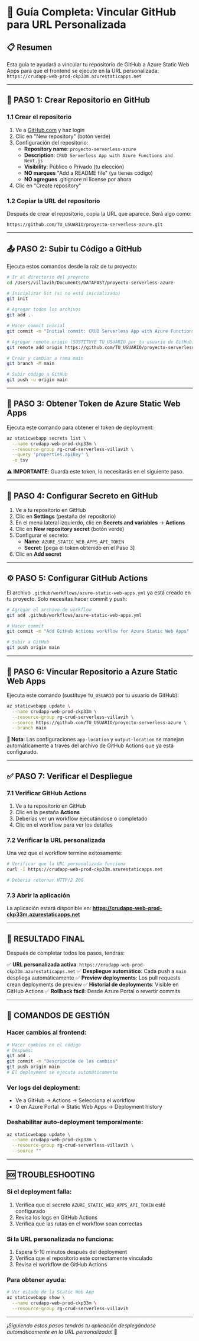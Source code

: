 # 🔗 Guía Completa: Vincular GitHub para URL Personalizada

## 📋 Resumen
Esta guía te ayudará a vincular tu repositorio de GitHub a Azure Static Web Apps para que el frontend se ejecute en la URL personalizada: `https://crudapp-web-prod-ckp33m.azurestaticapps.net`

---

## 🚀 PASO 1: Crear Repositorio en GitHub

### 1.1 Crear el repositorio
1. Ve a [GitHub.com](https://github.com) y haz login
2. Clic en "New repository" (botón verde)
3. Configuración del repositorio:
   - **Repository name**: `proyecto-serverless-azure`
   - **Description**: `CRUD Serverless App with Azure Functions and Next.js`
   - **Visibility**: Público o Privado (tu elección)
   - **NO marques** "Add a README file" (ya tienes código)
   - **NO agregues** .gitignore ni license por ahora
4. Clic en "Create repository"

### 1.2 Copiar la URL del repositorio
Después de crear el repositorio, copia la URL que aparece. Será algo como:
```
https://github.com/TU_USUARIO/proyecto-serverless-azure.git
```

---

## 📤 PASO 2: Subir tu Código a GitHub

Ejecuta estos comandos desde la raíz de tu proyecto:

```bash
# Ir al directorio del proyecto
cd /Users/villavih/Documents/DATAFAST/proyecto-serverless-azure

# Inicializar Git (si no está inicializado)
git init

# Agregar todos los archivos
git add .

# Hacer commit inicial
git commit -m "Initial commit: CRUD Serverless App with Azure Functions and Next.js"

# Agregar remote origin (SUSTITUYE TU_USUARIO por tu usuario de GitHub)
git remote add origin https://github.com/TU_USUARIO/proyecto-serverless-azure.git

# Crear y cambiar a rama main
git branch -M main

# Subir código a GitHub
git push -u origin main
```

---

## 🔑 PASO 3: Obtener Token de Azure Static Web Apps

Ejecuta este comando para obtener el token de deployment:

```bash
az staticwebapp secrets list \
  --name crudapp-web-prod-ckp33m \
  --resource-group rg-crud-serverless-villavih \
  --query 'properties.apiKey' \
  -o tsv
```

**⚠️ IMPORTANTE**: Guarda este token, lo necesitarás en el siguiente paso.

---

## 📝 PASO 4: Configurar Secreto en GitHub

1. Ve a tu repositorio en GitHub
2. Clic en **Settings** (pestaña del repositorio)
3. En el menú lateral izquierdo, clic en **Secrets and variables** → **Actions**
4. Clic en **New repository secret** (botón verde)
5. Configurar el secreto:
   - **Name**: `AZURE_STATIC_WEB_APPS_API_TOKEN`
   - **Secret**: [pega el token obtenido en el Paso 3]
6. Clic en **Add secret**

---

## ⚙️ PASO 5: Configurar GitHub Actions

El archivo `.github/workflows/azure-static-web-apps.yml` ya está creado en tu proyecto. Solo necesitas hacer commit y push:

```bash
# Agregar el archivo de workflow
git add .github/workflows/azure-static-web-apps.yml

# Hacer commit
git commit -m "Add GitHub Actions workflow for Azure Static Web Apps"

# Subir a GitHub
git push origin main
```

---

## 🔗 PASO 6: Vincular Repositorio a Azure Static Web Apps

Ejecuta este comando (sustituye `TU_USUARIO` por tu usuario de GitHub):

```bash
az staticwebapp update \
  --name crudapp-web-prod-ckp33m \
  --resource-group rg-crud-serverless-villavih \
  --source https://github.com/TU_USUARIO/proyecto-serverless-azure \
  --branch main
```

**📝 Nota**: Las configuraciones `app-location` y `output-location` se manejan automáticamente a través del archivo de GitHub Actions que ya está configurado.

---

## ✅ PASO 7: Verificar el Despliegue

### 7.1 Verificar GitHub Actions
1. Ve a tu repositorio en GitHub
2. Clic en la pestaña **Actions**
3. Deberías ver un workflow ejecutándose o completado
4. Clic en el workflow para ver los detalles

### 7.2 Verificar la URL personalizada
Una vez que el workflow termine exitosamente:

```bash
# Verificar que la URL personalizada funciona
curl -I https://crudapp-web-prod-ckp33m.azurestaticapps.net

# Debería retornar HTTP/2 200
```

### 7.3 Abrir la aplicación
La aplicación estará disponible en:
**https://crudapp-web-prod-ckp33m.azurestaticapps.net**

---

## 🎉 RESULTADO FINAL

Después de completar todos los pasos, tendrás:

✅ **URL personalizada activa**: `https://crudapp-web-prod-ckp33m.azurestaticapps.net`
✅ **Despliegue automático**: Cada push a `main` despliega automáticamente
✅ **Preview deployments**: Los pull requests crean deployments de preview
✅ **Historial de deployments**: Visible en GitHub Actions
✅ **Rollback fácil**: Desde Azure Portal o revertir commits

---

## 🔧 COMANDOS DE GESTIÓN

### Hacer cambios al frontend:
```bash
# Hacer cambios en el código
# Después:
git add .
git commit -m "Descripción de los cambios"
git push origin main
# El deployment se ejecuta automáticamente
```

### Ver logs del deployment:
- Ve a GitHub → Actions → Selecciona el workflow
- O en Azure Portal → Static Web Apps → Deployment history

### Deshabilitar auto-deployment temporalmente:
```bash
az staticwebapp update \
  --name crudapp-web-prod-ckp33m \
  --resource-group rg-crud-serverless-villavih \
  --source ""
```

---

## 🆘 TROUBLESHOOTING

### Si el deployment falla:
1. Verifica que el secreto `AZURE_STATIC_WEB_APPS_API_TOKEN` esté configurado
2. Revisa los logs en GitHub Actions
3. Verifica que las rutas en el workflow sean correctas

### Si la URL personalizada no funciona:
1. Espera 5-10 minutos después del deployment
2. Verifica que el repositorio esté correctamente vinculado
3. Revisa el workflow de GitHub Actions

### Para obtener ayuda:
```bash
# Ver estado de la Static Web App
az staticwebapp show \
  --name crudapp-web-prod-ckp33m \
  --resource-group rg-crud-serverless-villavih
```

---

*¡Siguiendo estos pasos tendrás tu aplicación desplegándose automáticamente en la URL personalizada!* 🚀

